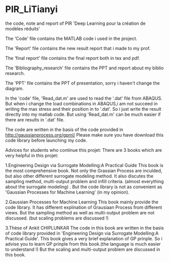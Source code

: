# PIR_LiTianyi
the code, note and report of PIR 'Deep Learning pour la création de modèles réduits'

The 'Code' file contains the MATLAB code i used in the project. 

The 'Report' file contains the new result report that i made to my prof. 

The 'final report' file contains the final report both in tex and pdf. 

The 'Bibliography_research' file contains the PPT and report about my biblio research. 

The 'PPT' file contains the PPT of presentation, sorry i haven't change the diagram. 

In the 'code' file, 'Read_dat.m' are used to read the '.dat' file from ABAQUS. But when i change the load combinations in ABAQUS,i am not succeed in writing the max stress and their position in to '.dat'. So i just write the result directly into my matlab code. But using 'Read_dat.m' can be much easier if there are results in '.dat' file.

The code are written in the basis of the code provided in http://gaussianprocess.org/gpml/
Please make sure you have download this code library before launching my code.

Advices for students who continue this projet:
There are 3 books which are very helpful in this projet: 

1.Engineering Design via Surrogate Modelling:A Practical Guide
This book is the most comprehensive book. Not only the Grassian Process are inculded, but also other different surrogate modeling method. It also discutes the sampling method, multi-output problem and infill criteria. (almost everything about the surrogate modeling) . But the code library is not as convenient as 'Gaussian Processes for Machine Learning' (in my opinion).

2.Gaussian Processes for Machine Learning
This book mainly provide the code library. It has different explination of Grausiaan Process from different views. But the sampling method as well as multi-output problem are not discussed. (but scaling problems are discussed !)

3.Thèse of Ankit CHIPLUNKAR
The code in this book are written in the basis of code library provided in 'Engineering Design via Surrogate Modelling:A Practical Guide'. This book gives a very brief explanation of GP prinple. So i advise you to learn GP prinple from this book.(the language is much easier to understand !)  But the scaling and  multi-output problem are discussed in this book.
